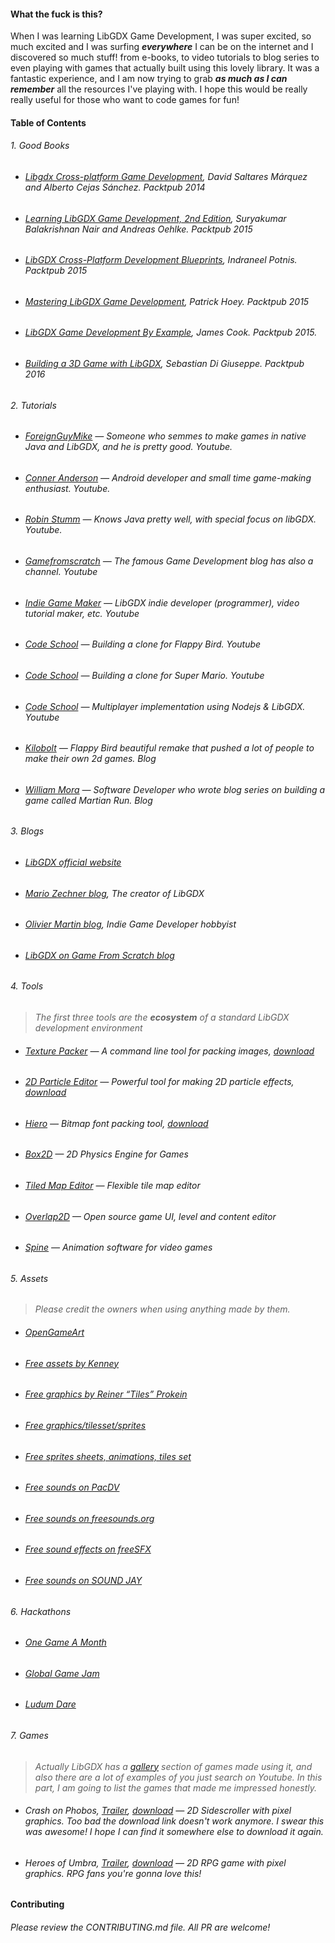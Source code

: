 

#### What the fuck is this?
When I was learning LibGDX Game Development, I was super excited, so much excited and I was surfing ***everywhere*** I can be on the internet and I discovered so much stuff! from e-books, to video tutorials to blog series to even playing with games that actually built using this lovely library. It was a fantastic experience, and I am now trying to grab ***as much as I can remember*** all the resources I've playing with. I hope this would be really really useful for those who want to code games for fun!

#### Table of Contents

###### 1.  Good Books
* ###### [Libgdx Cross-platform Game Development](https://www.packtpub.com/game-development/libgdx-cross-platform-game-development-cookbook), David Saltares Márquez and Alberto Cejas Sánchez. Packtpub 2014
* ###### [Learning LibGDX Game Development, 2nd Edition](https://www.packtpub.com/game-development/learning-libgdx-game-development-second-edition), Suryakumar Balakrishnan Nair and Andreas Oehlke. Packtpub 2015
* ###### [LibGDX Cross-Platform Development Blueprints](https://www.packtpub.com/game-development/libgdx-cross-platform-development-blueprints), Indraneel Potnis. Packtpub 2015
* ###### [Mastering LibGDX Game Development](https://www.packtpub.com/game-development/mastering-libgdx-game-development), Patrick Hoey. Packtpub 2015
* ###### [LibGDX Game Development By Example](https://www.packtpub.com/game-development/libgdx-game-development-example), James Cook. Packtpub 2015.
* ###### [Building a 3D Game with LibGDX](https://www.packtpub.com/game-development/building-3d-game-libgdx), Sebastian Di Giuseppe. Packtpub 2016

###### 2.  Tutorials
* ###### [ForeignGuyMike](https://www.youtube.com/user/ForeignGuyMike) — Someone who semmes to make games in native Java and LibGDX, and he is pretty good. Youtube.
* ###### [Conner Anderson](https://www.youtube.com/user/samich15) — Android developer and small time game-making enthusiast. Youtube.
* ###### [Robin Stumm](https://www.youtube.com/user/dermetfan/) — Knows Java pretty well, with special focus on libGDX. Youtube.
* ###### [Gamefromscratch](https://www.youtube.com/playlist?list=PLS9MbmO_ssyCZ9Tjfay2tOQoaOVoG59Iy) — The famous Game Development blog has also a channel. Youtube
* ###### [Indie Game Maker](https://www.youtube.com/channel/UCL_5eiPIzm--ppVBxGcSXQQ) — LibGDX indie developer (programmer), video tutorial maker, etc. Youtube
* ###### [Code School](https://www.youtube.com/playlist?list=PLZm85UZQLd2TPXpUJfDEdWTSgszionbJy) — Building a clone for Flappy Bird. Youtube
* ###### [Code School](https://www.youtube.com/playlist?list=PLZm85UZQLd2SXQzsF-a0-pPF6IWDDdrXt) — Building a clone for Super Mario. Youtube
* ###### [Code School](https://www.youtube.com/playlist?list=PLZm85UZQLd2Qh6r7jxBKPuB4hl-Xw5uZT) — Multiplayer implementation using Nodejs & LibGDX. Youtube
* ###### [Kilobolt](http://www.kilobolt.com/zombie-bird-tutorial-flappy-bird-remake.html) — Flappy Bird beautiful remake that pushed a lot of people to make their own 2d games. Blog
* ###### [William Mora](http://williammora.com/martianrun-opensource-libgdx-game) — Software Developer who wrote blog series on building a game called Martian Run. Blog

###### 3.  Blogs
* ###### [LibGDX official website](https://libgdx.badlogicgames.com/)
* ###### [Mario Zechner blog](http://www.badlogicgames.com/wordpress/), The creator of LibGDX
* ###### [Olivier Martin blog](http://gameover.co.in/tag/libgdx/), Indie Game Developer hobbyist
* ###### [LibGDX on Game From Scratch blog](http://www.gamefromscratch.com/?tag=/LibGDX)

###### 4.  Tools
> *The first three tools are the **ecosystem** of a standard LibGDX development environment*
* ###### [Texture Packer](https://github.com/libgdx/libgdx/wiki/Texture-packer) — A command line tool for packing images, [download](https://libgdx.badlogicgames.com/nightlies/runnables/runnable-texturepacker.jar)
* ###### [2D Particle Editor](https://github.com/libgdx/libgdx/wiki/2D-Particle-Editor) — Powerful tool for making 2D particle effects, [download](https://libgdx.badlogicgames.com/nightlies/runnables/runnable-2D-particles.jar)
* ###### [Hiero](https://github.com/libgdx/libgdx/wiki/Hiero) — Bitmap font packing tool, [download](https://libgdx.badlogicgames.com/nightlies/runnables/runnable-hiero.jar)
* ###### [Box2D](http://box2d.org/) — 2D Physics Engine for Games
* ###### [Tiled Map Editor](http://www.mapeditor.org/) — Flexible tile map editor 
* ###### [Overlap2D](http://overlap2d.com/) — Open source game UI, level and content editor
* ###### [Spine](http://esotericsoftware.com/) — Animation software for video games

###### 5.  Assets
> *Please credit the owners when using anything made by them.*
* ###### [OpenGameArt](http://opengameart.org/)
* ###### [Free assets by Kenney](http://www.kenney.nl/)
* ###### [Free graphics by Reiner “Tiles” Prokein](http://www.reinerstilesets.de/)
* ###### [Free graphics/tilesset/sprites](http://untamed.wild-refuge.net/rmxpresources.php?characters)
* ###### [Free sprites sheets, animations, tiles set](http://www.dumbmanex.com/bynd_freestuff.html)
* ###### [Free sounds on PacDV](http://www.pacdv.com/sounds/index.html)
* ###### [Free sounds on freesounds.org](https://www.freesound.org/)
* ###### [Free sound effects on freeSFX](http://www.freesfx.co.uk/soundeffects/)
* ###### [Free sounds on SOUND JAY](https://www.soundjay.com/)

###### 6.  Hackathons
* ###### [One Game A Month](http://www.onegameamonth.com/)
* ###### [Global Game Jam](http://globalgamejam.org/)
* ###### [Ludum Dare](http://ludumdare.com/compo/)

###### 7.  Games
> *Actually LibGDX has a [gallery](https://libgdx.badlogicgames.com/gallery.html) section of games made using it, and also there are a lot of examples of you just search on Youtube. In this part, I am going to list the games that made me impressed honestly.*
* ###### Crash on Phobos, [Trailer](https://www.youtube.com/watch?v=mn2c_EmVwDM), [download](https://www.dropbox.com/s/niv9do39pc1) — 2D Sidescroller with pixel graphics. Too bad the download link doesn't work anymore. I swear this was awesome! I hope I can find it somewhere else to download it again.
* ###### Heroes of Umbra, [Trailer](https://www.youtube.com/watch?v=eLFWaciFHSY), [download](http://heroesofumbra.com/download) — 2D RPG game with pixel graphics. RPG fans you're gonna love this!

#### Contributing
###### Please review the CONTRIBUTING.md file. All PR are welcome!